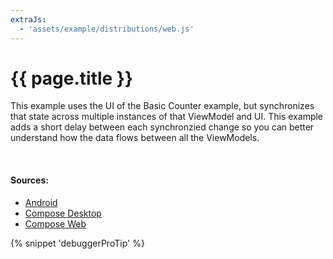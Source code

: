 ```yaml
---
extraJs:
  - 'assets/example/distributions/web.js'
---
```


# {{ page.title }}

This example uses the UI of the Basic Counter example, but synchronizes that state across multiple instances of that 
ViewModel and UI. This example adds a short delay between each synchronzied change so you can better understand how the
data flows between all the ViewModels.

<div id="example_sync"></div>
<br>

#### Sources:

- [Android](https://github.com/copper-leaf/ballast/tree/main/examples/android/src/androidMain/java/com/copperleaf/ballast/examples/ui/sync)
- [Compose Desktop](https://github.com/copper-leaf/ballast/tree/main/examples/desktop/src/jvmMain/kotlin/com/copperleaf/ballast/examples/ui/sync)
- [Compose Web](https://github.com/copper-leaf/ballast/tree/main/examples/web/src/jsMain/kotlin/com/copperleaf/ballast/examples/ui/sync)

{% snippet 'debuggerProTip' %}
